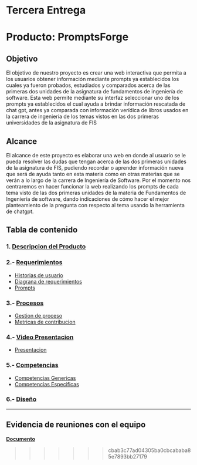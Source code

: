 Tercera Entrega 
=======
# **Producto: PromptsForge** 

## **Objetivo**

El objetivo de nuestro proyecto es crear una web interactiva que permita a los usuarios obtener información mediante prompts ya establecidos los cuales ya fueron probados, estudiados y comparados acerca de las primeras dos unidades de la asignatura de fundamentos de ingeniería de software. Esta web permite mediante su interfaz seleccionar uno de los prompts ya establecidos el cual ayuda a brindar información rescatada de chat gpt, antes ya comparada con información verídica de libros usados en la carrera de ingeniería de los temas vistos en las dos primeras universidades de la asignatura de FIS

## **Alcance**

El alcance de este proyecto es elaborar una web en donde al usuario se le pueda resolver las dudas que tengan acerca de las dos primeras unidades de la asignatura de FIS, pudiendo recordar o aprender información nueva que será de ayuda tanto en esta materia como en otras materias que se verán a lo largo de la carrera de Ingeniería de Software. Por el momento nos centraremos en hacer funcionar la web realizando los prompts de cada tema visto de las dos primeras unidades de la materia de Fundamentos de Ingeniería de software, dando indicaciones de cómo hacer el mejor planteamiento de la pregunta con respecto al tema usando la herramienta de chatgpt.  

## **Tabla de contenido** 

### 1. **[Descripcion del Producto](https://github.com/GabrielBolmar/GabrielBolmar-FIS-Bot-Project/blob/main/3ra%20Entrega/Criterios/Producto/Producto%20entrega%203.docx)**

### 2.- **[ Requerimientos ](https://github.com/GabrielBolmar/FIS-Bot-Project/blob/main/2da%20entrega/Requerimientos/REQUERIMIENTOS%20FUNCIONALES.pdf)**
- [Historias de usuario](https://github.com/GabrielBolmar/FIS-Bot-Project/blob/main/Historias%20de%20usuario/Historias_de_usuario.md)
-  [Diagrana de requerimientos](https://raw.githubusercontent.com/GabrielBolmar/FIS-Bot-Project/refs/heads/Carlos-keb/Diagrama/Diagrama.webp)
-  [Prompts](https://github.com/GabrielBolmar/FIS-Bot-Project/tree/main/Prompts)



### 3.-  **[Procesos](https://github.com/GabrielBolmar/FIS-Bot-Project/tree/main/Proceso)**
-  [Gestion de proceso](https://github.com/GabrielBolmar/FIS-Bot-Project/blob/main/Proceso/Gestion_de_proceso.md)
-  [Metricas de contribucion](https://github.com/GabrielBolmar/FIS-Bot-Project/blob/main/Proceso/M%C3%A9tricas%20de%20contribuci%C3%B3n.png)

### 4.- **[Video Presentacion](https://youtu.be/k8XanYPFvrI?feature=shared)**
- [Presentacion](https://github.com/GabrielBolmar/FIS-Bot-Project/blob/main/2da%20entrega/Requerimientos/Presentaci%C3%B3n%20(2).pdf)

### 5.- **[Competencias](https://github.com/GabrielBolmar/FIS-Bot-Project/tree/main/Competencias)**
- [Competencias Genericas](https://github.com/GabrielBolmar/FIS-Bot-Project/blob/main/Competencias/Competencias_genericas.md)
- [Competencias Especificas](https://github.com/GabrielBolmar/FIS-Bot-Project/blob/main/Competencias/Competencias_especificas.md)

### 6.- **[Diseño](https://github.com/GabrielBolmar/GabrielBolmar-FIS-Bot-Project/tree/main/Dise%C3%B1o)**
---

## Evidencia de reuniones con el equipo 
**[Documento](https://github.com/GabrielBolmar/FIS-Bot-Project/blob/Carlos-keb/Reuniones/Evidencia_Reuniones.pdf)**  
>>>>>>> cbab3c77ad04305ba0cbcababa85e7893bb27179
